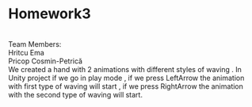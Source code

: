 # Homework3 
<br>
Team Members:
<br>Hritcu Ema<br>
Pricop Cosmin-Petrică <br>
We created a hand with 2 animations with different styles of waving . In Unity project if we go in play mode , if we press LeftArrow the animation with first type of waving will start , if we press RightArrow the animation with the second type of waving will start.<br>
